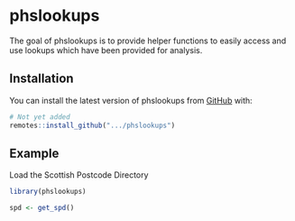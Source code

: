 
<!-- README.md is generated from README.Rmd. Please edit that file -->
# phslookups

<!-- badges: start -->
<!-- badges: end -->
The goal of phslookups is to provide helper functions to easily access and use lookups which have been provided for analysis.

## Installation

You can install the latest version of phslookups from [GitHub](https://github.com) with:

``` r
# Not yet added
remotes::install_github(".../phslookups")
```

## Example

Load the Scottish Postcode Directory

``` r
library(phslookups)

spd <- get_spd()
```
